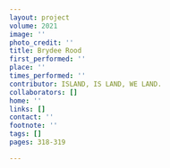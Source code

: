 ```yaml
---
layout: project
volume: 2021
image: ''
photo_credit: ''
title: Brydee Rood
first_performed: ''
place: ''
times_performed: ''
contributor: ISLAND, IS LAND, WE LAND.
collaborators: []
home: ''
links: []
contact: ''
footnote: ''
tags: []
pages: 318-319

---
```




